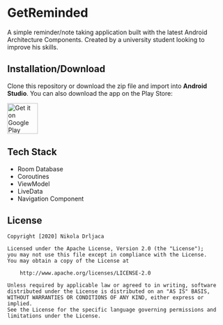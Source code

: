 # GetReminded
A simple reminder/note taking application built with the latest
Android Architecture Components.
Created by a university student looking to improve his skills.

## Installation/Download
Clone this repository or download the zip file and import into **Android Studio**.
You can also download the app on the Play Store:


<a href="https://play.google.com/store/apps/details?id=com.nikoladrljaca.getreminded" target="_blank">
<img src="https://play.google.com/intl/en_us/badges/images/generic/en-play-badge.png" alt="Get it on Google Play" height="70"/></a>

## Tech Stack
* Room Database
* Coroutines
* ViewModel
* LiveData
* Navigation Component


## License
```
Copyright [2020] Nikola Drljaca

Licensed under the Apache License, Version 2.0 (the "License");
you may not use this file except in compliance with the License.
You may obtain a copy of the License at

    http://www.apache.org/licenses/LICENSE-2.0

Unless required by applicable law or agreed to in writing, software
distributed under the License is distributed on an "AS IS" BASIS,
WITHOUT WARRANTIES OR CONDITIONS OF ANY KIND, either express or implied.
See the License for the specific language governing permissions and
limitations under the License.
```